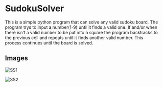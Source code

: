 
# SudokuSolver

This is a simple python program that can solve any valid sudoku board. The program trys to input a number(1-9) until it finds a valid one.
If and/or when there isn't a valid number to be put into a square the program backtracks to the previous cell and repeats until it finds another valid number.
This process continues until the board is solved. 

## Images

![SS1](https://user-images.githubusercontent.com/61571857/114411864-2f797c80-9b72-11eb-8471-3f37a182fc30.JPG)


![SS2](https://user-images.githubusercontent.com/61571857/114412056-5fc11b00-9b72-11eb-9350-2d61ca5b695d.JPG)
 
